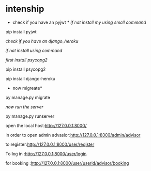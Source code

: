 # intenship
* check if you have an pyjwt *
*if not install my using small command*

pip install pyjwt

*check if you have an django_heroku*

*if not install using command*

*first install psycopg2*

pip install psycopg2

pip install django-heroku

* now migreate*

py manage.py migrate

*now run the server*

py manage.py runserver

open the local host:http://127.0.0.1:8000/

in order to open admin advasior:http://127.0.0.1:8000/admin/advisor

to register:http://127.0.0.1:8000/user/register


To log in :http://127.0.0.1:8000/user/login

for booking :http://127.0.0.1:8000/user/userid/advisor/booking
